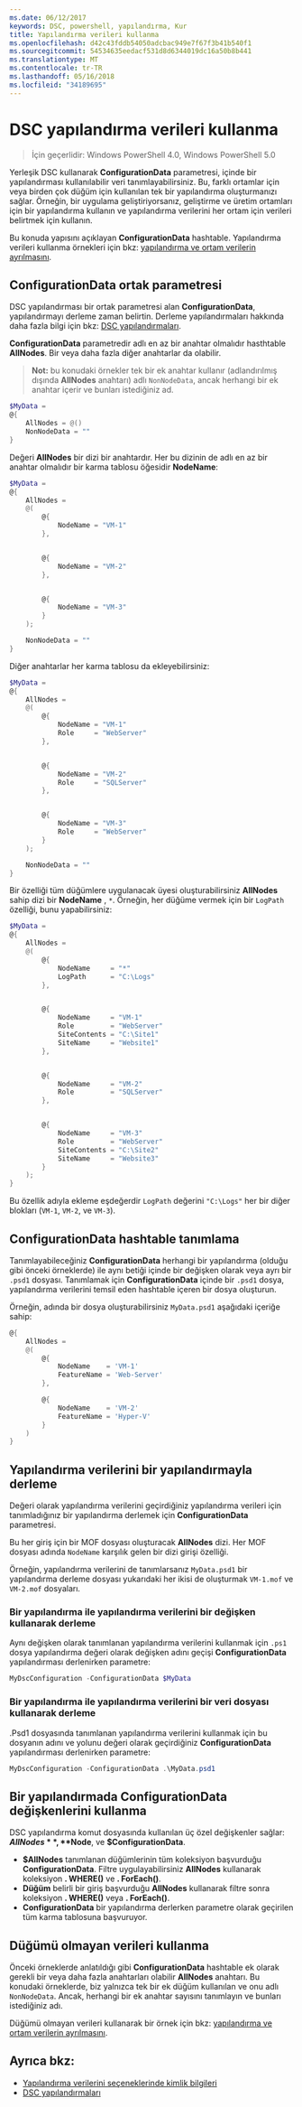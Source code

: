 ```yaml
---
ms.date: 06/12/2017
keywords: DSC, powershell, yapılandırma, Kur
title: Yapılandırma verileri kullanma
ms.openlocfilehash: d42c43fddb54050adcbac949e7f67f3b41b540f1
ms.sourcegitcommit: 54534635eedacf531d8d6344019dc16a50b8b441
ms.translationtype: MT
ms.contentlocale: tr-TR
ms.lasthandoff: 05/16/2018
ms.locfileid: "34189695"
---
```

# <a name="using-configuration-data-in-dsc"></a>DSC yapılandırma verileri kullanma

>İçin geçerlidir: Windows PowerShell 4.0, Windows PowerShell 5.0

Yerleşik DSC kullanarak **ConfigurationData** parametresi, içinde bir yapılandırması kullanılabilir veri tanımlayabilirsiniz.
Bu, farklı ortamlar için veya birden çok düğüm için kullanılan tek bir yapılandırma oluşturmanızı sağlar.
Örneğin, bir uygulama geliştiriyorsanız, geliştirme ve üretim ortamları için bir yapılandırma kullanın ve yapılandırma verilerini her ortam için verileri belirtmek için kullanın.

Bu konuda yapısını açıklayan **ConfigurationData** hashtable.
Yapılandırma verileri kullanma örnekleri için bkz: [yapılandırma ve ortam verilerin ayrılmasını](separatingEnvData.md).

## <a name="the-configurationdata-common-parameter"></a>ConfigurationData ortak parametresi

DSC yapılandırması bir ortak parametresi alan **ConfigurationData**, yapılandırmayı derleme zaman belirtin.
Derleme yapılandırmaları hakkında daha fazla bilgi için bkz: [DSC yapılandırmaları](configurations.md).

**ConfigurationData** parametredir adlı en az bir anahtar olmalıdır hasthtable **AllNodes**.
Bir veya daha fazla diğer anahtarlar da olabilir.

>**Not:** bu konudaki örnekler tek bir ek anahtar kullanır (adlandırılmış dışında **AllNodes** anahtarı) adlı `NonNodeData`, ancak herhangi bir ek anahtar içerir ve bunları istediğiniz ad.

```powershell
$MyData =
@{
    AllNodes = @()
    NonNodeData = ""
}
```

Değeri **AllNodes** bir dizi bir anahtardır. Her bu dizinin de adlı en az bir anahtar olmalıdır bir karma tablosu öğesidir **NodeName**:

```powershell
$MyData =
@{
    AllNodes =
    @(
        @{
            NodeName = "VM-1"
        },


        @{
            NodeName = "VM-2"
        },


        @{
            NodeName = "VM-3"
        }
    );

    NonNodeData = ""
}
```

Diğer anahtarlar her karma tablosu da ekleyebilirsiniz:

```powershell
$MyData =
@{
    AllNodes =
    @(
        @{
            NodeName = "VM-1"
            Role     = "WebServer"
        },


        @{
            NodeName = "VM-2"
            Role     = "SQLServer"
        },


        @{
            NodeName = "VM-3"
            Role     = "WebServer"
        }
    );

    NonNodeData = ""
}
```

Bir özelliği tüm düğümlere uygulanacak üyesi oluşturabilirsiniz **AllNodes** sahip dizi bir **NodeName** , `*`.
Örneğin, her düğüme vermek için bir `LogPath` özelliği, bunu yapabilirsiniz:

```powershell
$MyData =
@{
    AllNodes =
    @(
        @{
            NodeName     = "*"
            LogPath      = "C:\Logs"
        },


        @{
            NodeName     = "VM-1"
            Role         = "WebServer"
            SiteContents = "C:\Site1"
            SiteName     = "Website1"
        },


        @{
            NodeName     = "VM-2"
            Role         = "SQLServer"
        },


        @{
            NodeName     = "VM-3"
            Role         = "WebServer"
            SiteContents = "C:\Site2"
            SiteName     = "Website3"
        }
    );
}
```

Bu özellik adıyla ekleme eşdeğerdir `LogPath` değerini `"C:\Logs"` her bir diğer blokları (`VM-1`, `VM-2`, ve `VM-3`).

## <a name="defining-the-configurationdata-hashtable"></a>ConfigurationData hashtable tanımlama

Tanımlayabileceğiniz **ConfigurationData** herhangi bir yapılandırma (olduğu gibi önceki örneklerde) ile aynı betiği içinde bir değişken olarak veya ayrı bir `.psd1` dosyası.
Tanımlamak için **ConfigurationData** içinde bir `.psd1` dosya, yapılandırma verilerini temsil eden hashtable içeren bir dosya oluşturun.

Örneğin, adında bir dosya oluşturabilirsiniz `MyData.psd1` aşağıdaki içeriğe sahip:

```powershell
@{
    AllNodes =
    @(
        @{
            NodeName    = 'VM-1'
            FeatureName = 'Web-Server'
        },

        @{
            NodeName    = 'VM-2'
            FeatureName = 'Hyper-V'
        }
    )
}
```

## <a name="compiling-a-configuration-with-configuration-data"></a>Yapılandırma verilerini bir yapılandırmayla derleme

Değeri olarak yapılandırma verilerini geçirdiğiniz yapılandırma verileri için tanımladığınız bir yapılandırma derlemek için **ConfigurationData** parametresi.

Bu her giriş için bir MOF dosyası oluşturacak **AllNodes** dizi.
Her MOF dosyası adında `NodeName` karşılık gelen bir dizi girişi özelliği.

Örneğin, yapılandırma verilerini de tanımlarsanız `MyData.psd1` bir yapılandırma derleme dosyası yukarıdaki her ikisi de oluşturmak `VM-1.mof` ve `VM-2.mof` dosyaları.

### <a name="compiling-a-configuration-with-configuration-data-using-a-variable"></a>Bir yapılandırma ile yapılandırma verilerini bir değişken kullanarak derleme

Aynı değişken olarak tanımlanan yapılandırma verilerini kullanmak için `.ps1` dosya yapılandırma değeri olarak değişken adını geçişi **ConfigurationData** yapılandırması derlenirken parametre:

```powershell
MyDscConfiguration -ConfigurationData $MyData
```

### <a name="compiling-a-configuration-with-configuration-data-using-a-data-file"></a>Bir yapılandırma ile yapılandırma verilerini bir veri dosyası kullanarak derleme

.Psd1 dosyasında tanımlanan yapılandırma verilerini kullanmak için bu dosyanın adını ve yolunu değeri olarak geçirdiğiniz **ConfigurationData** yapılandırması derlenirken parametre:

```powershell
MyDscConfiguration -ConfigurationData .\MyData.psd1
```

## <a name="using-configurationdata-variables-in-a-configuration"></a>Bir yapılandırmada ConfigurationData değişkenlerini kullanma

DSC yapılandırma komut dosyasında kullanılan üç özel değişkenler sağlar: **$AllNodes**, **$Node**, ve **$ConfigurationData**.

- **$AllNodes** tanımlanan düğümlerinin tüm koleksiyon başvurduğu **ConfigurationData**. Filtre uygulayabilirsiniz **AllNodes** kullanarak koleksiyon **. WHERE()** ve **. ForEach()**.
- **Düğüm** belirli bir giriş başvurduğu **AllNodes** kullanarak filtre sonra koleksiyon **. WHERE()** veya **. ForEach()**.
- **ConfigurationData** bir yapılandırma derlerken parametre olarak geçirilen tüm karma tablosuna başvuruyor.

## <a name="using-non-node-data"></a>Düğümü olmayan verileri kullanma

Önceki örneklerde anlatıldığı gibi **ConfigurationData** hashtable ek olarak gerekli bir veya daha fazla anahtarları olabilir **AllNodes** anahtarı.
Bu konudaki örneklerde, biz yalnızca tek bir ek düğüm kullanılan ve onu adlı `NonNodeData`.
Ancak, herhangi bir ek anahtar sayısını tanımlayın ve bunları istediğiniz adı.

Düğümü olmayan verileri kullanarak bir örnek için bkz: [yapılandırma ve ortam verilerin ayrılmasını](separatingEnvData.md).

## <a name="see-also"></a>Ayrıca bkz:
- [Yapılandırma verilerini seçeneklerinde kimlik bilgileri](configDataCredentials.md)
- [DSC yapılandırmaları](configurations.md)